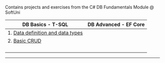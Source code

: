 Contains projects and exercises from the C# DB Fundamentals Module @ SoftUni

| DB Basics - T-SQL         | DB Advanced - EF Core |
|----------------------         |:------------:|
|1. [Data definition and data types](https://github.com/jackofdiamond5/Software-University/tree/master/C%23%20DB%20Fundamentals/DB%20Basics%20-%20T-SQL/1.%20Data%20Definition%20and%20Data%20Types)  |                        
|2. [Basic CRUD](https://github.com/jackofdiamond5/Software-University/tree/master/C%23%20DB%20Fundamentals/DB%20Basics%20-%20T-SQL/2.%20Basic%20CRUD)  |                        |
|  |                        |
|  |                        |
|  |                        |
|  |                        |
------
